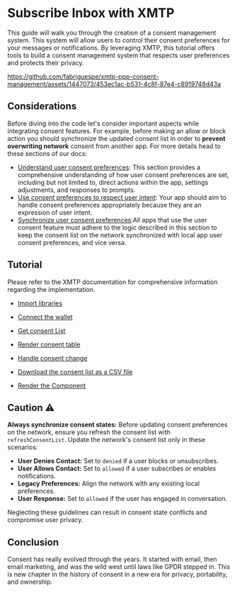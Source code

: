 # Subscribe Inbox with XMTP

This guide will walk you through the creation of a consent management system. This system will allow users to control their consent preferences for your messages or notifications. By leveraging XMTP, this tutorial offers tools to build a consent management system that respects user preferences and protects their privacy.

https://github.com/fabriguespe/xmtp-ppp-consent-management/assets/1447073/453ec1ac-b531-4c8f-87e4-c8919748d43a

## Considerations

Before diving into the code let's consider important aspects while integrating consent features. For example, before making an allow or block action you should synchronize the updated consent list in order to **prevent overwriting network** consent from another app. For more details head to these sections of our docs:

- [Understand user consent preferences](https://xmtp.org/docs/build/user-consent#understand-user-consent-preferences): This section provides a comprehensive understanding of how user consent preferences are set, including but not limited to, direct actions within the app, settings adjustments, and responses to prompts.
- [Use consent preferences to respect user intent](https://xmtp.org/docs/build/user-consent#use-consent-preferences-to-respect-user-intent): Your app should aim to handle consent preferences appropriately because they are an expression of user intent.
- [Synchronize user consent preferences](https://xmtp.org/docs/build/user-consent#synchronize-user-consent-preferences):All apps that use the user consent feature must adhere to the logic described in this section to keep the consent list on the network synchronized with local app user consent preferences, and vice versa.

## Tutorial

Please refer to the XMTP documentation for comprehensive information regarding the implementation.

- [Import libraries](https://junk-range-possible-git-management-xmtp-labs.vercel.app/docs/tutorials/portable-consent/consent-mangement#import-libraries)

- [Connect the wallet](https://junk-range-possible-git-management-xmtp-labs.vercel.app/docs/tutorials/portable-consent/consent-mangement#connect-the-wallet)

- [Get consent List](https://junk-range-possible-git-management-xmtp-labs.vercel.app/docs/tutorials/portable-consent/consent-mangement#get-consent-list)

- [Render consent table](https://junk-range-possible-git-management-xmtp-labs.vercel.app/docs/tutorials/portable-consent/consent-mangement#render-consent-table)

- [Handle consent change](https://junk-range-possible-git-management-xmtp-labs.vercel.app/docs/tutorials/portable-consent/consent-mangement#handle-consent-change)

- [Download the consent list as a CSV file](https://junk-range-possible-git-management-xmtp-labs.vercel.app/docs/tutorials/portable-consent/consent-mangement#download-the-consent-list-as-a-csv-file)

- [Render the Component](https://junk-range-possible-git-management-xmtp-labs.vercel.app/docs/tutorials/portable-consent/consent-mangement#render-the-component)

## Caution :warning:

**Always synchronize consent states:** Before updating consent preferences on the network, ensure you refresh the consent list with `refreshConsentList`. Update the network's consent list only in these scenarios:

- **User Denies Contact:** Set to `denied` if a user blocks or unsubscribes.
- **User Allows Contact:** Set to `allowed` if a user subscribes or enables notifications.
- **Legacy Preferences:** Align the network with any existing local preferences.
- **User Response:** Set to `allowed` if the user has engaged in conversation.

Neglecting these guidelines can result in consent state conflicts and compromise user privacy.

## Conclusion

Consent has really evolved through the years. It started with email, then email marketing, and was the wild west until laws like GPDR stepped in. This is new chapter in the history of consent in a new era for privacy, portability, and ownership.
